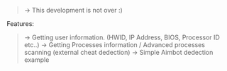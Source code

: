 > -> This development is not over :)


Features:
> -> Getting user information. (HWID, IP Address, BIOS, Processor ID etc..)
> -> Getting Processes information / Advanced processes scanning (external cheat dedection)
> -> Simple Aimbot dedection example
> 
